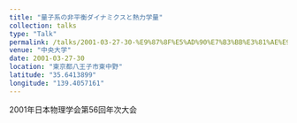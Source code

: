 ```yaml
---
title: "量子系の非平衡ダイナミクスと熱力学量"
collection: talks
type: "Talk"
permalink: /talks/2001-03-27-30-%E9%87%8F%E5%AD%90%E7%B3%BB%E3%81%AE%E9%9D%9E%E5%B9%B3%E8%A1%A1%E3%83%80%E3%82%A4%E3%83%8A%E3%83%9F%E3%82%AF%E3%82%B9%E3%81%A8%E7%86%B1%E5%8A%9B%E5%AD%A6%E9%87%8F
venue: "中央大学"
date: 2001-03-27-30
location: "東京都八王子市東中野"
latitude: "35.6413899"
longitude: "139.4057161"
---
```


2001年日本物理学会第56回年次大会
